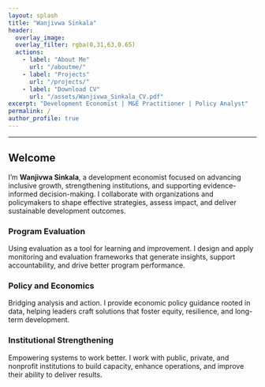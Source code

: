 ```yaml
---
layout: splash
title: "Wanjivwa Sinkala"
header:
  overlay_image: 
  overlay_filter: rgba(0,31,63,0.65)
  actions:
    - label: "About Me"
      url: "/aboutme/"
    - label: "Projects"
      url: "/projects/"
    - label: "Download CV"
      url: "/assets/Wanjivwa_Sinkala_CV.pdf"
excerpt: "Development Economist | M&E Practitioner | Policy Analyst"
permalink: /
author_profile: true
---
```


<hr class="section-divider"/>

<section class="intro-text">
  <h1>Welcome</h1>
  <p>
    I’m <strong>Wanjivwa Sinkala</strong>, a development economist focused on advancing inclusive growth,
    strengthening institutions, and supporting evidence-informed decision-making.
    I collaborate with organizations and policymakers to shape effective strategies, assess impact,
    and deliver sustainable development outcomes.
  </p>
</section>

<section class="features">
  <div class="feature__item">
    <h3>Program Evaluation</h3>
    <p>Using evaluation as a tool for learning and improvement. I design and apply monitoring and evaluation frameworks that generate insights, support accountability, and drive better program performance.</p>
  </div>
  <div class="feature__item">
    <h3>Policy and Economics</h3>
    <p>Bridging analysis and action. I provide economic policy guidance rooted in data, helping leaders craft solutions that foster equity, resilience, and long-term development.</p>
  </div>
  <div class="feature__item">
    <h3>Institutional Strengthening</h3>
    <p>Empowering systems to work better. I work with public, private, and nonprofit institutions to build capacity, enhance operations, and improve their ability to deliver results.</p>
  </div>
</section>
